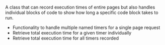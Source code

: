 A class that can record execution times of entire pages but also handles individual blocks of code to show how long a specific code block takes to run.

<ul>
<li>Functionality to handle multiple named timers for a single page request</li>

<li>Retrieve total execution time for a given timer individually</li>

<li>Retrieve total execution time for all timers recorded</li>
</ul>
